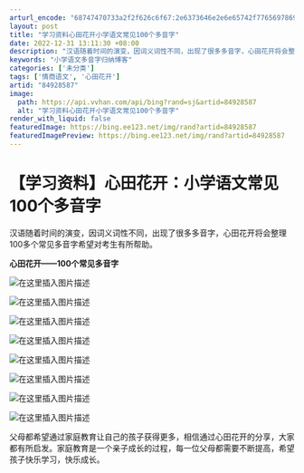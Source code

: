 ```yaml
---
arturl_encode: "68747470733a2f2f626c6f67:2e6373646e2e6e65742f77656978696e5f3433373630303134:2f61727469636c652f64657461696c732f3834393238353837"
layout: post
title: "学习资料心田花开小学语文常见100个多音字"
date: 2022-12-31 13:11:30 +08:00
description: "汉语随着时间的演变，因词义词性不同，出现了很多多音字，心田花开将会整理100多个常见多音字希望对考生"
keywords: "小学语文多音字归纳博客"
categories: ['未分类']
tags: ['情商语文', '心田花开']
artid: "84928587"
image:
  path: https://api.vvhan.com/api/bing?rand=sj&artid=84928587
  alt: "学习资料心田花开小学语文常见100个多音字"
render_with_liquid: false
featuredImage: https://bing.ee123.net/img/rand?artid=84928587
featuredImagePreview: https://bing.ee123.net/img/rand?artid=84928587
---
```


# 【学习资料】心田花开：小学语文常见100个多音字

汉语随着时间的演变，因词义词性不同，出现了很多多音字，心田花开将会整理100多个常见多音字希望对考生有所帮助。
  
**心田花开——100个常见多音字**
  
![在这里插入图片描述](https://i-blog.csdnimg.cn/blog_migrate/07b42867f9112bb928f425f9d779c4e3.png)
  
![在这里插入图片描述](https://i-blog.csdnimg.cn/blog_migrate/51328e9e4bcec87ec71f779d50aeec97.png)
  
![在这里插入图片描述](https://i-blog.csdnimg.cn/blog_migrate/13560e5b83a17c206e36b6587a981f5e.png)
  
![在这里插入图片描述](https://i-blog.csdnimg.cn/blog_migrate/9e5cf3ab9fb1c1a2a19edf8d76853737.png)
  
![在这里插入图片描述](https://i-blog.csdnimg.cn/blog_migrate/3add7a555556dff78946f1c67eff1ed5.png)
  
![在这里插入图片描述](https://i-blog.csdnimg.cn/blog_migrate/395169c18e0bab38ce49c30229132910.png)
  
![在这里插入图片描述](https://i-blog.csdnimg.cn/blog_migrate/934844c548ee2910bd244fb24cc85f82.png)
  
![在这里插入图片描述](https://i-blog.csdnimg.cn/blog_migrate/bcc1c02ba7f98eb368117140032abd32.png)

父母都希望通过家庭教育让自己的孩子获得更多，相信通过心田花开的分享，大家都有所启发。家庭教育是一个亲子成长的过程，每一位父母都需要不断提高，希望孩子快乐学习，快乐成长。